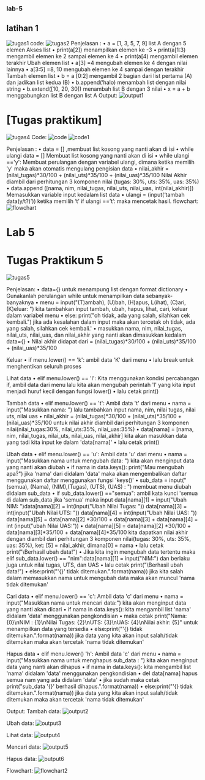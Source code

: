 ### lab-5
## latihan 1

![tugas1](foto/latihan1.png)
code:
![tugas2](foto/latihan2.png)
 Penjelasan :
•	a = [1, 3, 5, 7, 9] list A dengan 5 elemen
 Akses list
•	print(a[2]) menampilkan elemen ke -3
•	print(a[1:3) mengambil elemen ke 2 sampai elemen ke 4
•	print(a[4) mengambil elemen terakhir
 Ubah elemen list
•	a[3] =4 mengubah elemen ke 4 dengan nilai lainnya
•	a[3:5] =8, 10 mengubah elemen ke 4 sampai dengan terakhir
 Tambah elemen list
•	b = a [0:2] mengambil 2 bagian dari list pertama (A) dan jadikan list kedua (B)
•	b.append(‘halo) menambah list dengan nilai string
•	b.extend([10, 20, 30]) menambah list B dengan 3 nilai
•	x = a + b menggabungkan list B dengan list A
Output:
![output1](foto/fotocode.png)

# [Tugas praktikum]
![tugas4](foto/tugaspraktikum4.png)
Code:
![code](foto/code.png)
![code1](foto/code1.png)

 Penjelasan :
•	data = [] ,membuat list kosong yang nanti akan di isi
•	while ulangi data = [] Membuat list kosong yang nanti akan di isi
•	while ulangi =='y': Membuat perulangan dengan variabel ulangi, dimana ketika memilih 'y' maka akan otomatis mengulang pengisian data
•	nilai_akhir = (nilai_tugas)*30/100 + (nilai_uts)*35/100 + (nilai_uas)*35/100 Nilai Akhir diambil dari perhitungan 3 komponen nilai (tugas: 30%, uts: 35%, uas: 35%)
•	data.append ([nama, nim, nilai_tugas, nilai_uts, nilai_uas, int(nilai_akhir)]) Memasukkan variable input kedalam list data 
•	ulangi = (input(‘tambah data(y/t?)’)) ketika memilih ‘t’ if ulangi ==’t’: maka mencetak hasil.
flowchart:
![flowchart](flowchart1)

# Lab 5
# Tugas Praktikum 5
![tugas5](foto/tugaspraktikum5.png)

Penjelasan:
• data={} untuk menampung list dengan format dictionary
• Gunakanlah perulangan while untuk menampilkan data sebanyak-banyaknya
• menu = input("(T)ambah), (U)bah, (H)apus, L(ihat), (C)ari, (K)eluar: ") kita tambahkan input tambah, ubah, hapus, lihat, cari, keluar dalam variabel menu
• else: print("oh tidak, ada yang salah, silahkan cek kembali.") jika ada kesalahan dalam input maka akan tercetak oh tidak, ada yang salah, silahkan cek kembali.'
• masukkan nama, nim, nilai_tugas, nilai_uts, nilai_uas, dan nilai_akhir yang nanti akan dimasukkan kedalam data={}
• Nilai akhir didapat dari = (nilai_tugas)*30/100 + (nilai_uts)*35/100 + (nilai_uas)*35/100

Keluar
• if menu.lower() == 'k': ambil data 'K' dari menu
• lalu break untuk menghentikan seluruh proses

Lihat data
• elif menu.lower() == 'l': Kita menggunakan kondisi percabangan if, ambil data dari menu lalu kita akan mengubah perintah 'l' yang kita input menjadi huruf kecil dengan fungsi lower()
• lalu cetak print()

Tambah data
• elif menu.lower() == 't': Ambil data 't' dari menu
• nama = input("Masukkan nama: ") lalu tambahkan input nama, nim, nilai tugas, nilai uts, nilai uas
• nilai_akhir = (nilai_tugas)*30/100 + (nilai_uts)*35/100 + (nilai_uas)*35/100 untuk nilai akhir diambil dari perhitungan 3 komponen nilai(nilai_tugas:30%, nilai_uts:35%, nilai_uas:35%)
• data[nama] = [nama, nim, nilai_tugas, nilai_uts, nilai_uas, nilai_akhir] kita akan masukkan data yang tadi kita input ke dalam 'data[nama]'
• lalu cetak print()

Ubah data
• elif menu.lower() == 'u': Ambil data 'u' dari menu
• nama = input("Masukkan nama untuk mengubah data: ") kita akan menginput data yang nanti akan diubah
• if nama in data.keys(): print("Mau mengubah apa?") jika 'nama' dari didalam 'data' maka akan mengembalikan daftar menggunakan daftar menggunakan fungsi 'keys()'
• sub_data = input("(semua), (Nama), (NIM),(Tugas), (UTS), (UAS) : ") membuat menu diubah didalam sub_data
• if sub_data.lower() =="semua": ambil kata kunci 'semua di dalam sub_data jika 'semua' maka input data[nama][1] = input("Ubah NIM: ")data[nama][2] = int(input("Ubah Nilai Tugas: ")) data[nama][3] = int(input("Ubah Nilai UTS: ")) data[nama][4] = int(input("Ubah Nilai UAS: ")) data[nama][5] = data[nama][2] *30/100 + data[nama][3] + data[nama][4] = int (input("ubah Nilai UAS:"))
• data[nama][5] = data[nama][2] *30/100 + data[nama][3]*35/100 + data[nama][4]*35/100 kita dapatkan nilai akhir dengan diambil dari perhitungan 3 komponen nilai(tugas: 30%, uts: 35%, uas: 35%),
ket: [5] = nilai_akhir, dimana[0] = nama
• lalu cetak print("\Berhasil ubah data!")
• Jika kita ingin mengubah data tertentu maka elif sub_data.lower() == "nim":data[nama][1] = input("NIM:") dan berlaku juga untuk nilai tugas, UTS, dan UAS
• lalu cetak print("\Berhasil ubah data!")
• else:print("'{}' tidak ditemukan.".format(nama)) jika kita salah dalam memasukkan nama untuk mengubah data maka akan muncul 'nama tidak ditemukan'

Cari data
• elif menu.lower() == 'c': Ambil data 'c' dari menu
• nama = input("Masukkan nama untuk mencari data:") kita akan menginput data yang nanti akan dicari
• if nama in data.keys(): kita mengambil list 'nama' didalam 'data' menggunakan pengkondisian
• maka cetak print("Nama: {0}\nNIM : {1}\nNilai Tugas: {2}\nUTS: {3}\nUAS: {4}\nNilai akhir: {5}" untuk menampilkan data yang tersedia
• else:print("'{} tidak ditemukan.".format(nama)) jika data yang kita akan input salah/tidak ditemukan maka akan tercetak 'nama tidak ditemukan'

Hapus data
• elif menu.lower() 'h': Ambil data 'c' dari menu
• nama = input("Masukkan nama untuk menghapus sub_data : ") kita akan menginput data yang nanti akan dihapus
• if nama in data.keys(): kita mengambil list 'nama' didalam 'data' menggunakan pengkondisian
• del data[nama] hapus semua nam yang ada didalam 'data'
• jika sudah maka cetak print("sub_data '{}' berhasil dihapus.".format(nama))
• else:print("'{} tidak ditemukan.".format(nama)) jika data yang kita akan input salah/tidak ditemukan maka akan tercetak 'nama tidak ditemukan'

Output:
Tambah data:
![output2](foto/output2.png)

Ubah data:
![output3](foto\output3.png)

Lihat data:
![output4](foto\output4.png)

Mencari data:
![output5](foto\output5.png)

Hapus data:
![output6](foto\output6.png)

Flowchart:
![flowchart2](flowchart2)













